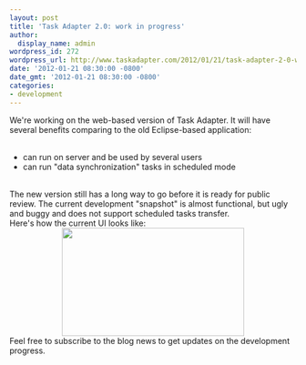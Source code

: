 ```yaml
---
layout: post
title: 'Task Adapter 2.0: work in progress'
author:
  display_name: admin
wordpress_id: 272
wordpress_url: http://www.taskadapter.com/2012/01/21/task-adapter-2-0-work-in-progress/
date: '2012-01-21 08:30:00 -0800'
date_gmt: '2012-01-21 08:30:00 -0800'
categories:
- development
---
```

<p>We're working on the web-based version of Task Adapter. It will have several benefits comparing to the old Eclipse-based application:<br/><br/>
<ul>
<li>can run on server and be used by several users</li>
<li>can run "data synchronization" tasks in scheduled mode</li></ul><br/>The new version still has a long way to go before it is ready for public review. The current development "snapshot" is almost&nbsp;functional, but ugly and buggy and does not support scheduled tasks transfer.<br/>Here's how the current UI looks like:<br/>
<div class="separator" style="clear: both; text-align: center;"><a href="http://3.bp.blogspot.com/-Wb_lmpBN0-0/Txp2vSWR0iI/AAAAAAAAHoY/zMtnlKSMJss/s1600/ta_web.PNG" imageanchor="1" style="margin-left: 1em; margin-right: 1em;"><img border="0" height="190" src="http://3.bp.blogspot.com/-Wb_lmpBN0-0/Txp2vSWR0iI/AAAAAAAAHoY/zMtnlKSMJss/s320/ta_web.PNG" width="320" /></a></div>Feel free to subscribe to the blog news to get updates on the development progress.</p>
